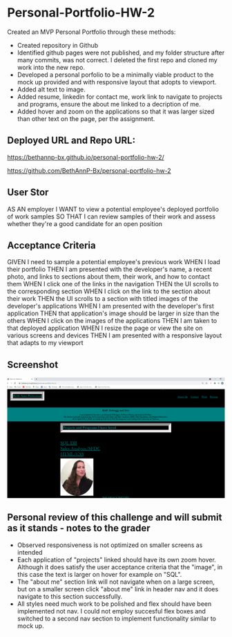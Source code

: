 # Personal-Portfolio-HW-2

Created an MVP Personal Portfolio through these methods:

- Created repository in Github
- Identified github pages were not published, and my folder structure after many commits, was not correct. I deleted the first repo and cloned my work into the new repo.
- Developed a personal porfolio to be a minimally viable product to the mock up provided and with responsive layout that adopts to viewport.
- Added alt text to image.
- Added resume, linkedin for contact me, work link to navigate to projects and programs, ensure the about me linked to a decription of me.
- Added hover and zoom on the applications so that it was larger sized than other text on the page, per the assignment.

## Deployed URL and Repo URL:

https://bethannp-bx.github.io/personal-portfolio-hw-2/

https://github.com/BethAnnP-Bx/personal-portfolio-hw-2

## User Stor

AS AN employer
I WANT to view a potential employee's deployed portfolio of work samples
SO THAT I can review samples of their work and assess whether they're a good candidate for an open position

## Acceptance Criteria

GIVEN I need to sample a potential employee's previous work
WHEN I load their portfolio
THEN I am presented with the developer's name, a recent photo, and links to sections about them, their work, and how to contact them
WHEN I click one of the links in the navigation
THEN the UI scrolls to the corresponding section
WHEN I click on the link to the section about their work
THEN the UI scrolls to a section with titled images of the developer's applications
WHEN I am presented with the developer's first application
THEN that application's image should be larger in size than the others
WHEN I click on the images of the applications
THEN I am taken to that deployed application
WHEN I resize the page or view the site on various screens and devices
THEN I am presented with a responsive layout that adapts to my viewport

## Screenshot

![Screenshot of Module 2 HW Personal Porfolio](./images/Screenshotportfoliohw-2-bap.png)

## Personal review of this challenge and will submit as it stands - notes to the grader

- Observed responsiveness is not optimized on smaller screens as intended
- Each application of "projects" linked should have its own zoom hover. Although it does satisfy the user acceptance criteria that the "image", in this case the text is larger on hover for example on "SQL".
- The "about me" section link will not navigate when on a large screen, but on a smaller screen click "about me" link in header nav and it does navigate to this section successfully.
- All styles need much work to be polished and flex should have been implemented not nav. I could not employ succesful flex boxes and switched to a second nav section to implement functionality similar to mock up.
